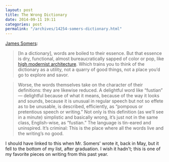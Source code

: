 ```yaml
---
layout: post
title: The Wrong Dictionary
date: 2014-09-11 19:11
categories: post
permalink: "/archives/14254-somers-dictionary.html"
---
```



[James Somers](http://jsomers.net/blog/dictionary):

> [In a dictionary], words are boiled to their essence. But that essence is dry, functional, almost bureaucratically sapped of color or pop, like [high modernist architecture](http://upload.wikimedia.org/wikipedia/commons/6/6f/Pruitt-Igoe-overview.jpg). Which trains you to think of the dictionary as a utility, not a quarry of good things, not a place you’d go to explore and savor.

> Worse, the words themselves take on the character of their definitions: they are likewise reduced. A delightful word like “fustian” — delightful because of what it means, because of the way it looks and sounds, because it is unusual in regular speech but not so effete as to be unusable, is described, efficiently, as “pompous or pretentious speech or writing.” Not only is this definition (as we’ll see in a minute) simplistic and basically wrong, it’s just not in the same class, English-wise, as “fustian.” The language is tin-eared and uninspired. It’s criminal: This is the place where all the words live and the writing’s no good.

I should have linked to this when Mr. Somers' wrote it, back in May, but it fell to the bottom of my list, after graduation. I wish it hadn't; this is one of my favorite pieces on writing from this past year.
